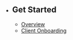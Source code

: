 - ## Get Started
    - [Overview](/{{route}}/{{version}}/overview)
    - [Client Onboarding](/{{route}}/{{version}}/client_onboarding)
